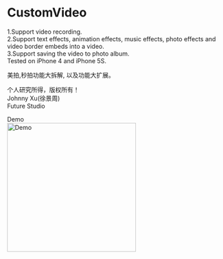 # CustomVideo
1.Support video recording.  
2.Support text effects, animation effects, music effects, photo effects and video border embeds into a video.  
3.Support saving the video to photo album.  
Tested on iPhone 4 and iPhone 5S. 

美拍,秒拍功能大拆解, 以及功能大扩展。

个人研究所得，版权所有！  
Johnny Xu(徐景周)  
Future Studio

Demo  
<img src="https://github.com/xujingzhou/CustomVideo/blob/master/Resources/Demo/Demo.gif" width = "300" height = "300" alt="Demo" align=center />
